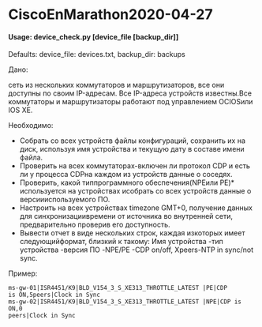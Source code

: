 # CiscoEnMarathon2020-04-27

#### Usage: device_check.py [device_file [backup_dir]]

Defaults: device_file: devices.txt, backup_dir: backups

Дано:

сеть из нескольких коммутаторов и маршрутизаторов, все они доступны по своим IP-адресам. Все IP-адреса устройств известны.Все коммутаторы и маршрутизаторы работают под управлением ОСIOSили IOS XE.

Необходимо:
 - Собрать со всех устройств файлы конфигураций, сохранить их на диск, используя имя устройства и текущую дату в составе имени файла.
 - Проверить на всех коммутаторах-включен ли протокол CDP и есть ли у процесса CDPна каждом из устройств данные о соседях.
 - Проверить, какой типпрограммного обеспечения(NPEили PE)* используется на устройствах исобрать со всех устройств данные о версиииспользуемого ПО.
 - Настроить на всех устройствах timezone GMT+0, получение данных для синхронизациивремени от источника во внутренней сети, предварительно проверив его доступность.
  - Вывести отчет в виде нескольких строк, каждая изкоторых имеет следующийформат, близкий к такому:
  Имя устройства -тип устройства -версия ПО -NPE/PE -CDP on/off, Xpeers-NTP in sync/not sync.  
  
  Пример:
  
  <code>ms-gw-01|ISR4451/K9|BLD_V154_3_S_XE313_THROTTLE_LATEST |PE|CDP is ON,5peers|Clock in Sync
  ms-gw-02|ISR4451/K9|BLD_V154_3_S_XE313_THROTTLE_LATEST |NPE|CDP is ON,0 peers|Clock in Sync</code>
  
  
